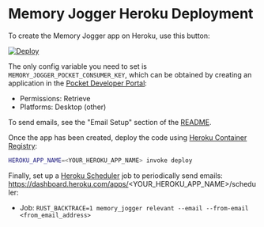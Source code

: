 # Memory Jogger Heroku Deployment

To create the Memory Jogger app on Heroku, use this button:

[![Deploy](https://www.herokucdn.com/deploy/button.svg)][deploy]

[deploy]: https://heroku.com/deploy?template=https://github.com/rgardner/memory-jogger

The only config variable you need to set is
`MEMORY_JOGGER_POCKET_CONSUMER_KEY`, which can be obtained by creating an
application in the [Pocket Developer
Portal](https://getpocket.com/developer/apps/):

- Permissions: Retrieve
- Platforms: Desktop (other)

To send emails, see the "Email Setup" section of the [README](../README.md).

Once the app has been created, deploy the code using [Heroku Container
Registry](https://devcenter.heroku.com/articles/container-registry-and-runtime):

```sh
HEROKU_APP_NAME=<YOUR_HEROKU_APP_NAME> invoke deploy
```

Finally, set up a [Heroku
Scheduler](https://devcenter.heroku.com/articles/scheduler) job to
periodically send emails:
https://dashboard.heroku.com/apps/<YOUR_HEROKU_APP_NAME>/scheduler:

- Job: `RUST_BACKTRACE=1 memory_jogger relevant --email --from-email <from_email_address>`

